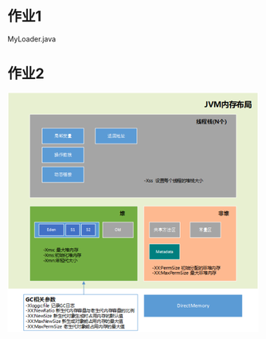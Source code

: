 # 作业1

MyLoader.java

# 作业2

![JVM](https://github.com/chenhao07023/JAVA-01/blob/main/Week_01/image/jvm_mem.png)